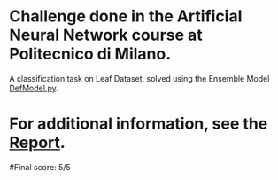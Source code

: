 # Challenge done in the Artificial Neural Network course at Politecnico di Milano.

A classification task on Leaf Dataset, solved using the Ensemble Model [DefModel.py](https://github.com/DavideMangano/ANN_Challenge_1/blob/main/DefModel.py).

# For additional information, see the [Report](https://github.com/DavideMangano/ANN_Challenge_1/blob/main/Report.pdf).

#Final score: 5/5
